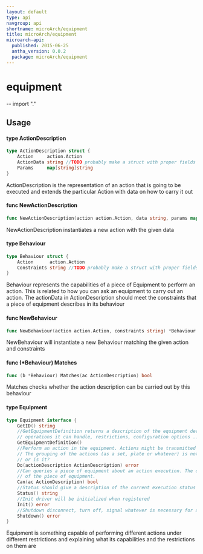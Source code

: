 ```yaml
---
layout: default
type: api
navgroup: api
shortname: microArch/equipment
title: microArch/equipment
microarch-api:
  published: 2015-06-25
  antha_version: 0.0.2
  package: microArch/equipment
---
```

# equipment
--
    import "."


## Usage

#### type ActionDescription

```go
type ActionDescription struct {
	Action     action.Action
	ActionData string //TODO probably make a struct with proper fields
	Params     map[string]string
}
```

ActionDescription is the representation of an action that is going to be
executed and extends the particular Action with data on how to carry it out

#### func  NewActionDescription

```go
func NewActionDescription(action action.Action, data string, params map[string]string) *ActionDescription
```
NewActionDescription instantiates a new action with the given data

#### type Behaviour

```go
type Behaviour struct {
	Action      action.Action
	Constraints string //TODO probably make a struct with proper fields
}
```

Behaviour represents the capabilities of a piece of Equipment to perform an
action. This is related to how you can ask an equipment to carry out an action.
The actionData in ActionDescription should meet the constraints that a piece of
equipment describes in its behaviour

#### func  NewBehaviour

```go
func NewBehaviour(action action.Action, constraints string) *Behaviour
```
NewBehaviour will instantiate a new Behaviour matching the given action and
constraints

#### func (*Behaviour) Matches

```go
func (b *Behaviour) Matches(ac ActionDescription) bool
```
Matches checks whether the action description can be carried out by this
behaviour

#### type Equipment

```go
type Equipment interface {
	GetID() string
	//GetEquipmentDefinition returns a description of the equipment device in terms of
	// operations it can handle, restrictions, configuration options ...
	GetEquipmentDefinition()
	//Perform an action in the equipment. Actions might be transmitted in blocks to the equipment
	// The grouping of the actions (as a set, plate or whatever) is not performed at the equipment driver level
	// or is it?
	Do(actionDescription ActionDescription) error
	//Can queries a piece of equipment about an action execution. The description of the action must meet the constraints
	// of the piece of equipment.
	Can(ac ActionDescription) bool
	//Status should give a description of the current execution status and any future actions queued to the device
	Status() string
	//Init driver will be initialized when registered
	Init() error
	//Shutdown disconnect, turn off, signal whatever is necessary for a graceful shutdown
	Shutdown() error
}
```

Equipment is something capable of performing different actions under different
restrictions and explaining what its capabilities and the restrictions on them
are
